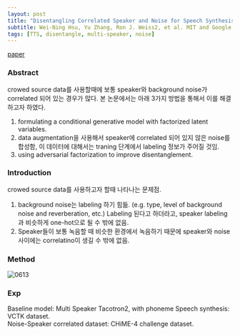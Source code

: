 ```yaml
---
layout: post
title: "Disentangling Correlated Speaker and Noise for Speech Synthesis via Data Augmentation and Adversarial Factorization"
subtitle: Wei-Ning Hsu, Yu Zhang, Ron J. Weiss2, et al. MIT and Google. ICASSP 2019.
tags: [TTS, disentangle, multi-speaker, noise]
---
```

[paper](https://openreview.net/pdf?id=Bkg9ZeBB37)

### Abstract
crowed source data를 사용할때에 보통 speaker와 background noise가 correlated 되어 있는 경우가 많다. 본 논문에서는 아래 3가지 방법을 통해서 이를 해결하고자 하였다.
1. formulating a conditional generative model with factorized latent variables.
2. data augmentation을 사용해서 speaker에 correlated 되어 있지 않은 noise를 합성함, 이 데이터에 대해서는 traning 단계에서 labeling 정보가 주어질 것임.
3. using adversarial factorization to improve disentanglement.

### Introduction
crowed source data를 사용하고자 할때 나타나는 문제점.
1. background noise는 labeling 하기 힘듦. (e.g. type, level of background noise and reverberation, etc.) Labeling 된다고 하더라고, speaker labeling과 비슷하게 one-hot으로 될 수 밖에 없음.
2. Speaker들이 보통 녹음할 때 비슷한 환경에서 녹음하기 때문에 speaker와 noise 사이에는 correlatino이 생길 수 밖에 없음.

### Method
![0613](https://user-images.githubusercontent.com/27397032/59400982-267fbe80-8dd4-11e9-82c6-8c793d2c4717.PNG)

### Exp
Baseline model: Multi Speaker Tacotron2, with phoneme
Speech synthesis: VCTK dataset.  
Noise-Speaker correlated dataset: CHiME-4 challenge dataset.

